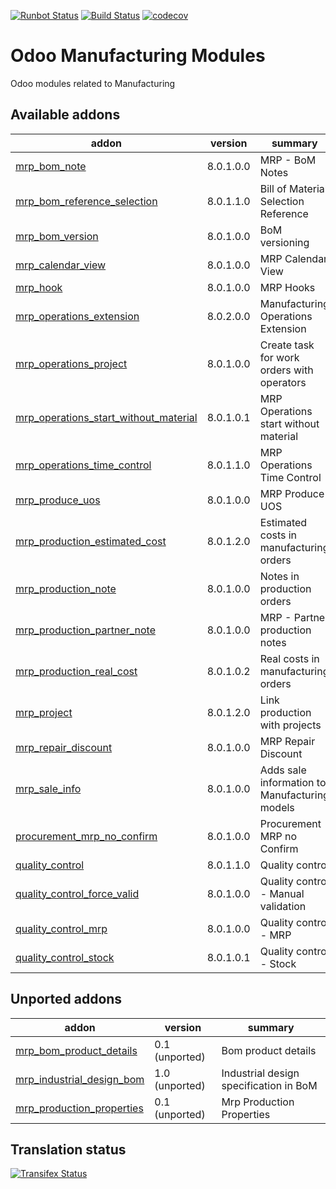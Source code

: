 [![Runbot Status](https://runbot.odoo-community.org/runbot/badge/flat/129/8.0.svg)](https://runbot.odoo-community.org/runbot/repo/github-com-oca-manufacture-129)
[![Build Status](https://travis-ci.org/OCA/manufacture.svg?branch=8.0)](https://travis-ci.org/OCA/manufacture)
[![codecov](https://codecov.io/gh/OCA/manufacture/branch/8.0/graph/badge.svg)](https://codecov.io/gh/OCA/manufacture)

Odoo Manufacturing Modules
==========================

Odoo modules related to Manufacturing

[//]: # (addons)
Available addons
----------------
addon | version | summary
--- | --- | ---
[mrp_bom_note](mrp_bom_note/) | 8.0.1.0.0 | MRP - BoM Notes
[mrp_bom_reference_selection](mrp_bom_reference_selection/) | 8.0.1.1.0 | Bill of Material Selection Reference
[mrp_bom_version](mrp_bom_version/) | 8.0.1.0.0 | BoM versioning
[mrp_calendar_view](mrp_calendar_view/) | 8.0.1.0.0 | MRP Calendar View
[mrp_hook](mrp_hook/) | 8.0.1.0.0 | MRP Hooks
[mrp_operations_extension](mrp_operations_extension/) | 8.0.2.0.0 | Manufacturing Operations Extension
[mrp_operations_project](mrp_operations_project/) | 8.0.1.0.0 | Create task for work orders with operators
[mrp_operations_start_without_material](mrp_operations_start_without_material/) | 8.0.1.0.1 | MRP Operations start without material
[mrp_operations_time_control](mrp_operations_time_control/) | 8.0.1.1.0 | MRP Operations Time Control
[mrp_produce_uos](mrp_produce_uos/) | 8.0.1.0.0 | MRP Produce UOS
[mrp_production_estimated_cost](mrp_production_estimated_cost/) | 8.0.1.2.0 | Estimated costs in manufacturing orders
[mrp_production_note](mrp_production_note/) | 8.0.1.0.0 | Notes in production orders
[mrp_production_partner_note](mrp_production_partner_note/) | 8.0.1.0.0 | MRP - Partner production notes
[mrp_production_real_cost](mrp_production_real_cost/) | 8.0.1.0.2 | Real costs in manufacturing orders
[mrp_project](mrp_project/) | 8.0.1.2.0 | Link production with projects
[mrp_repair_discount](mrp_repair_discount/) | 8.0.1.0.0 | MRP Repair Discount
[mrp_sale_info](mrp_sale_info/) | 8.0.1.0.0 | Adds sale information to Manufacturing models
[procurement_mrp_no_confirm](procurement_mrp_no_confirm/) | 8.0.1.0.0 | Procurement MRP no Confirm
[quality_control](quality_control/) | 8.0.1.1.0 | Quality control
[quality_control_force_valid](quality_control_force_valid/) | 8.0.1.0.0 | Quality control - Manual validation
[quality_control_mrp](quality_control_mrp/) | 8.0.1.0.0 | Quality control - MRP
[quality_control_stock](quality_control_stock/) | 8.0.1.0.1 | Quality control - Stock

Unported addons
---------------
addon | version | summary
--- | --- | ---
[mrp_bom_product_details](mrp_bom_product_details/) | 0.1 (unported) | Bom product details
[mrp_industrial_design_bom](mrp_industrial_design_bom/) | 1.0 (unported) | Industrial design specification in BoM
[mrp_production_properties](mrp_production_properties/) | 0.1 (unported) | Mrp Production Properties

[//]: # (end addons)

Translation status
------------------

[![Transifex Status](https://www.transifex.com/projects/p/OCA-manufacture-8-0/chart/image_png)](https://www.transifex.com/projects/p/OCA-manufacture-8-0)

